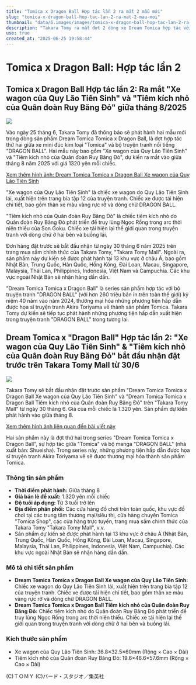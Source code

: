 ```yaml
---
title: "Tomica x Dragon Ball Hợp tác lần 2 ra mắt 2 mẫu mới"
slug: "tomica-x-dragon-ball-hop-tac-lan-2-ra-mat-2-mau-moi"
thumbnail: "data/6.images/images/tomica-x-dragon-ball-hop-tac-lan-2-ra-mat-2-mau-moi.webp"
description: "Takara Tomy ra mắt đợt 2 dòng xe Dream Tomica hợp tác với Dragon Ball, bao gồm xe wagon của Quy Lão Tiên Sinh và tiêm kích nhỏ của Quân đoàn Ruy Băng Đỏ, dự kiến bán ra giữa tháng 8/2025 tại Nhật Bản và 12 quốc gia/khu vực châu Á khác, trong đó có Việt Nam."
use: true
created_at: "2025-06-25 19:58:44"
---
```


# Tomica x Dragon Ball: Hợp tác lần 2

## Tomica x Dragon Ball Hợp tác lần 2: Ra mắt "Xe wagon của Quy Lão Tiên Sinh" và "Tiêm kích nhỏ của Quân đoàn Ruy Băng Đỏ" giữa tháng 8/2025

![](/images/20250625-00000007-impcaw-000-1-view.webp)

Vào ngày 25 tháng 6, Takara Tomy đã thông báo sẽ phát hành hai mẫu mới trong dòng sản phẩm Dream Tomica Tomica x Dragon Ball, là đợt hợp tác thứ hai giữa xe mini đúc kim loại "Tomica" và bộ truyện tranh nổi tiếng "DRAGON BALL". Hai mẫu này bao gồm "Xe wagon của Quy Lão Tiên Sinh" và "Tiêm kích nhỏ của Quân đoàn Ruy Băng Đỏ", dự kiến ra mắt vào giữa tháng 8 năm 2025 với giá 1320 yên mỗi chiếc.

[Xem thêm hình ảnh: Dream Tomica Tomica x Dragon Ball Xe wagon của Quy Lão Tiên Sinh](https://car.watch.impress.co.jp/img/car/docs/2025/681/html/04_o.jpg.html)

"Xe wagon của Quy Lão Tiên Sinh" là chiếc xe wagon do Quy Lão Tiên Sinh lái, xuất hiện trên trang bìa tập 12 của truyện tranh. Chiếc xe được tái hiện chi tiết, bao gồm thân xe màu vàng rực rỡ và dòng chữ DRAGON BALL.

"Tiêm kích nhỏ của Quân đoàn Ruy Băng Đỏ" là chiếc tiêm kích nhỏ do Quân đoàn Ruy Băng Đỏ phát triển để truy lùng Ngọc Rồng trong arc thời niên thiếu của Son Goku. Chiếc xe tái hiện lại thế giới quan trong truyện tranh với dòng chữ ở hai bên và buồng lái.

Đơn hàng đặt trước sẽ bắt đầu nhận từ ngày 30 tháng 6 năm 2025 trên trang mua sắm chính thức của Takara Tomy, "Takara Tomy Mall". Ngoài ra, sản phẩm này dự kiến sẽ được phát hành tại 13 khu vực ở châu Á, bao gồm Nhật Bản, Trung Quốc, Hàn Quốc, Hồng Kông, Đài Loan, Macau, Singapore, Malaysia, Thái Lan, Philippines, Indonesia, Việt Nam và Campuchia. Các khu vực ngoài Nhật Bản sẽ nhận hàng dần dần.

"Dream Tomica Tomica x Dragon Ball" là series sản phẩm hợp tác với bộ truyện tranh "DRAGON BALL" (với hơn 260 triệu bản in trên toàn thế giới) kỷ niệm 40 năm vào năm 2024, thương mại hóa những phương tiện hấp dẫn được họa sĩ truyện tranh Akira Toriyama vẽ thành sản phẩm Tomica. Takara Tomy dự kiến sẽ tiếp tục phát hành những phương tiện hấp dẫn xuất hiện trong truyện tranh "DRAGON BALL" trong tương lai.

## Dream Tomica x "Dragon Ball" Hợp tác lần 2: "Xe wagon của Quy Lão Tiên Sinh" & "Tiêm kích nhỏ của Quân đoàn Ruy Băng Đỏ" bắt đầu nhận đặt trước trên Takara Tomy Mall từ 30/6

![](/images/20250625-00000016-imphbw-000-1-view.webp)

Takara Tomy sẽ bắt đầu nhận đặt trước sản phẩm "Dream Tomica Tomica x Dragon Ball Xe wagon của Quy Lão Tiên Sinh" và "Dream Tomica Tomica x Dragon Ball Tiêm kích nhỏ của Quân đoàn Ruy Băng Đỏ" trên "Takara Tomy Mall" từ ngày 30 tháng 6. Giá của mỗi chiếc là 1.320 yên. Sản phẩm dự kiến phát hành vào giữa tháng 8.

[Xem thêm hình ảnh liên quan đến bài viết này](https://hobby.watch.impress.co.jp/img/hbw/docs/2025/539/html/005_o.jpg.html)

Hai sản phẩm này là đợt thứ hai trong series "Dream Tomica Tomica x Dragon Ball", sự hợp tác giữa "Tomica" và bộ manga "DRAGON BALL" (nhà xuất bản: Shueisha). Trong series này, những phương tiện hấp dẫn được họa sĩ truyện tranh Akira Toriyama vẽ sẽ được thương mại hóa thành sản phẩm Tomica.

### Thông tin sản phẩm

*   **Thời điểm phát hành:** Giữa tháng 8
*   **Giá bán lẻ đề xuất:** 1.320 yên mỗi chiếc
*   **Độ tuổi áp dụng:** Từ 3 tuổi trở lên
*   **Địa điểm phân phối:** Các cửa hàng đồ chơi trên toàn quốc, khu vực đồ chơi tại các trung tâm thương mại/siêu thị, cửa hàng chuyên Tomica "Tomica Shop", các cửa hàng trực tuyến, trang mua sắm chính thức của Takara Tomy "Takara Tomy Mall", v.v.
*   Sản phẩm dự kiến sẽ được phát hành tại 13 khu vực ở châu Á (Nhật Bản, Trung Quốc, Hàn Quốc, Hồng Kông, Đài Loan, Macau, Singapore, Malaysia, Thái Lan, Philippines, Indonesia, Việt Nam, Campuchia). Các khu vực ngoài Nhật Bản sẽ nhận hàng dần dần.

### Mô tả chi tiết sản phẩm

*   **Dream Tomica Tomica x Dragon Ball Xe wagon của Quy Lão Tiên Sinh:** Chiếc xe wagon do Quy Lão Tiên Sinh lái, xuất hiện trên trang bìa tập 12 của truyện tranh. Chiếc xe được tái hiện chi tiết, bao gồm thân xe màu vàng rực rỡ và dòng chữ DRAGON BALL.
*   **Dream Tomica Tomica x Dragon Ball Tiêm kích nhỏ của Quân đoàn Ruy Băng Đỏ:** Chiếc tiêm kích nhỏ do Quân đoàn Ruy Băng Đỏ phát triển để truy lùng Ngọc Rồng trong arc thời niên thiếu. Chiếc xe tái hiện lại thế giới quan trong truyện tranh với dòng chữ ở hai bên và buồng lái.

### Kích thước sản phẩm

*   Xe wagon của Quy Lão Tiên Sinh: 36.8×32.5×60mm (Rộng × Cao × Dài)
*   Tiêm kích nhỏ của Quân đoàn Ruy Băng Đỏ: 19.6×46.6×57.6mm (Rộng × Cao × Dài)

(C)ＴＯＭＹ (C)バード・スタジオ／集英社
